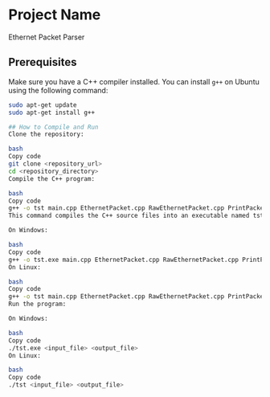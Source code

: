 # Project Name

Ethernet Packet Parser

## Prerequisites

Make sure you have a C++ compiler installed. You can install `g++` on Ubuntu using the following command:

```bash
sudo apt-get update
sudo apt-get install g++

## How to Compile and Run
Clone the repository:

bash
Copy code
git clone <repository_url>
cd <repository_directory>
Compile the C++ program:

bash
Copy code
g++ -o tst main.cpp EthernetPacket.cpp RawEthernetPacket.cpp PrintPacketVisitor.cpp EcpriEthernetPacket.cpp
This command compiles the C++ source files into an executable named tst.

On Windows:

bash
Copy code
g++ -o tst.exe main.cpp EthernetPacket.cpp RawEthernetPacket.cpp PrintPacketVisitor.cpp EcpriEthernetPacket.cpp
On Linux:

bash
Copy code
g++ -o tst main.cpp EthernetPacket.cpp RawEthernetPacket.cpp PrintPacketVisitor.cpp EcpriEthernetPacket.cpp
Run the program:

On Windows:

bash
Copy code
./tst.exe <input_file> <output_file>
On Linux:

bash
Copy code
./tst <input_file> <output_file>

